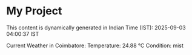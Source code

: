 # My Project

This content is dynamically generated in Indian Time (IST): 2025-09-03 04:00:37 IST


Current Weather in Coimbatore:
Temperature: 24.88 °C
Condition: mist
